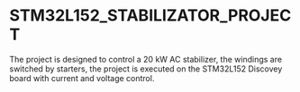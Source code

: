 # STM32L152_STABILIZATOR_PROJECT
The project is designed to control a 20 kW AC stabilizer, the windings are switched by starters, the project is executed on the STM32L152 Discovey board with current and voltage control.

